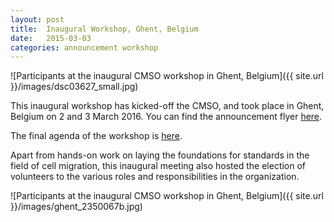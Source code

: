 ```yaml
---
layout: post
title:  Inaugural Workshop, Ghent, Belgium
date:   2015-03-03
categories: announcement workshop
---
```


![Participants at the inaugural CMSO workshop in Ghent, Belgium]({{ site.url }}/images/dsc03627_small.jpg)

This inaugural workshop has kicked-off the CMSO, and took place in Ghent, Belgium on 2 and 3 March 2016. You can find the announcement flyer
[here](/downloads/cmso_workshop_flyer.pdf).

The final agenda of the workshop is [here](/downloads/cmso_workshop_agenda_20160302_03.pdf).

Apart from hands-on work on laying the foundations for standards in the field of cell migration, this inaugural meeting also hosted the election of volunteers to the various roles and responsibilities in the organization.


![Participants at the inaugural CMSO workshop in Ghent, Belgium]({{ site.url }}/images/ghent_2350067b.jpg)